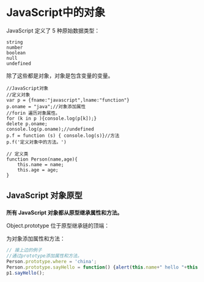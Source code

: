 # JavaScript中的对象

JavaScript 定义了 5 种原始数据类型：

    string
    number
    boolean
    null
    undefined

除了这些都是对象，对象是包含变量的变量。

```
//JavaScript对象
//定义对象
var p = {fname:"javascript",lname:"function"}
p.oname = "java";//对象添加属性
//forin 遍历对象属性。
for (k in p ){console.log(p[k]);}
delete p.oname;
console.log(p.oname);//undefined
p.f = function (s) { console.log(s)}//方法
p.f('定义对象中的方法。')

// 定义类
function Person(name,age){
    this.name = name;
    this.age = age;
}

```

## <p id="m1">JavaScript 对象原型</p>

**所有 JavaScript 对象都从原型继承属性和方法。**

Object.prototype 位于原型继承链的顶端：

为对象添加属性和方法：

```JavaScript
// 接上边的例子
//通过prototype添加属性和方法。
Person.prototype.where = 'china';
Person.prototype.sayHello = function() {alert(this.name+" hello "+this.where)}
p1.sayHello();

```

